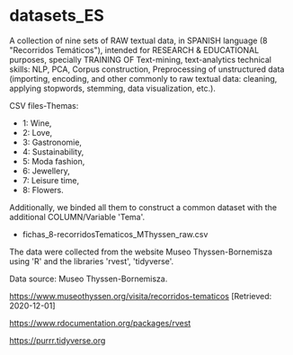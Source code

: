 # datasets_ES

A collection of nine sets of RAW textual data, in SPANISH language (8 "Recorridos Temáticos"), intended for RESEARCH & EDUCATIONAL purposes, specially TRAINING OF Text-mining, text-analytics technical skills: NLP, PCA, Corpus construction, Preprocessing of unstructured data (importing, encoding, and other commonly to raw textual data: cleaning, applying stopwords, stemming, data visualization, etc.).

CSV files-Themas: 
- 1: Wine, 
- 2: Love, 
- 3: Gastronomie,
- 4: Sustainability, 
- 5: Moda fashion, 
- 6: Jewellery,
- 7: Leisure time,
- 8: Flowers.

Additionally, we binded all them to construct a common dataset with the additional COLUMN/Variable 'Tema'. 

- fichas_8-recorridosTematicos_MThyssen_raw.csv 


The data were collected from the website Museo Thyssen-Bornemisza using 'R' and the libraries 'rvest', 'tidyverse'. 

Data source: Museo Thyssen-Bornemisza. 

https://www.museothyssen.org/visita/recorridos-tematicos [Retrieved: 2020-12-01]

https://www.rdocumentation.org/packages/rvest 

https://purrr.tidyverse.org

